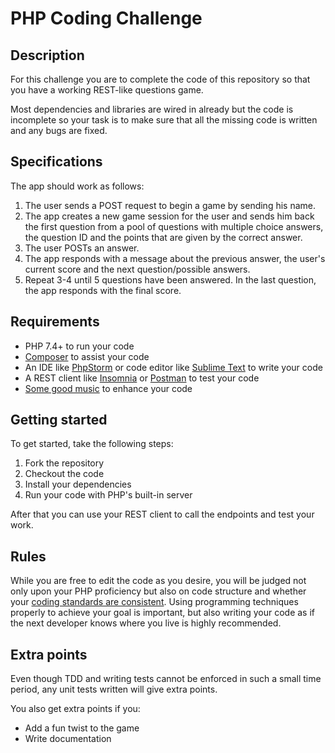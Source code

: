 # PHP Coding Challenge

## Description
For this challenge you are to complete the code of this repository so that you have a working REST-like questions game.

Most dependencies and libraries are wired in already but the code is incomplete so your task is to make sure that all the missing code is written and any bugs are fixed.

## Specifications

The app should work as follows:
1. The user sends a POST request to begin a game by sending his name.
2. The app creates a new game session for the user and sends him back the first question from a pool of questions with multiple choice answers, the question ID and the points that are given by the correct answer.
3. The user POSTs an answer.
4. The app responds with a message about the previous answer, the user's current score and the next question/possible answers.
5. Repeat 3-4 until 5 questions have been answered. In the last question, the app responds with the final score.

## Requirements
- PHP 7.4+ to run your code
- [Composer](https://getcomposer.org/) to assist your code
- An IDE like [PhpStorm](https://www.jetbrains.com/phpstorm/ ) or code editor like [Sublime Text](https://www.sublimetext.com/) to write your code
- A REST client like [Insomnia](https://insomnia.rest/) or [Postman](https://www.postman.com/) to test your code
- [Some good music](https://www.youtube.com/watch?v=StZcUAPRRac) to enhance your code

## Getting started
To get started, take the following steps:

1. Fork the repository
2. Checkout the code
3. Install your dependencies
4. Run your code with PHP's built-in server

After that you can use your REST client to call the endpoints and test your work.

## Rules
While you are free to edit the code as you desire, you will be judged not only upon your PHP proficiency but also on code structure and whether your [coding standards are consistent](https://blog.sideci.com/5-php-coding-standards-you-will-love-and-how-to-use-them-adf6a4855696). Using programming techniques properly to achieve your goal is important, but also writing your code as if the next developer knows where you live is highly recommended.

## Extra points
Even though TDD and writing tests cannot be enforced in such a small time period, any unit tests written will give extra points.

You also get extra points if you:
- Add a fun twist to the game
- Write documentation